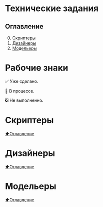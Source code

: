 # Технические задания

## Оглавление

0. [Скриптеры](#Скриптеры)
1. [Дизайнеры](#Дизайнеры)
2. [Модельеры](#Модельеры)

# Рабочие знаки

:white_check_mark: Уже сделано.

:black_square_button: В процессе.

:negative_squared_cross_mark: Не выполненно.

# Скриптеры

[:arrow_up:Оглавление](#Оглавление)
# Дизайнеры

[:arrow_up:Оглавление](#Оглавление)
# Модельеры

[:arrow_up:Оглавление](#Оглавление)
